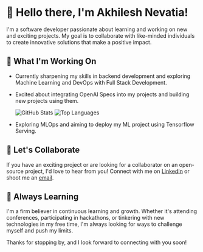# 👋 Hello there, I'm Akhilesh Nevatia!

I'm a software developer passionate about learning and working on new and exciting projects. My goal is to collaborate with like-minded individuals to create innovative solutions that make a positive impact.

## 🔭 What I'm Working On

- Currently sharpening my skills in backend development and exploring Machine Learning and DevOps with Full Stack Development.
- Excited about integrating OpenAI Specs into my projects and building new projects using them.

  ![GitHub Stats](https://img.shields.io/badge/Dynamic%20Stats-GitHub-brightgreen?style=flat-square&logo=github&label=GitHub%20Stats&query=%24.data.totalIssues&url=https%3A%2F%2Fapi.github-star-counter.workers.dev%2F%3Fuser%3Dakhilnev)
  ![Top Languages](https://img.shields.io/badge/Dynamic%20Languages-Top%20Languages-brightgreen?style=flat-square&logo=github&label=Top%20Languages&query=%24.data.topLanguages&url=https%3A%2F%2Fapi.github-star-counter.workers.dev%2F%3Fuser%3Dakhilnev)
  
  <!-- Add more shields or badges as needed -->

- Exploring MLOps and aiming to deploy my ML project using Tensorflow Serving.

## 🤝 Let's Collaborate

If you have an exciting project or are looking for a collaborator on an open-source project, I'd love to hear from you! Connect with me on [LinkedIn](https://www.linkedin.com/in/akhilnev/) or shoot me an [email](mailto:Akhilesh.nevatia@gmail.com).

## 🌱 Always Learning

I'm a firm believer in continuous learning and growth. Whether it's attending conferences, participating in hackathons, or tinkering with new technologies in my free time, I'm always looking for ways to challenge myself and push my limits.

Thanks for stopping by, and I look forward to connecting with you soon!
